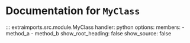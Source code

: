 # Documentation for `MyClass`

::: extraimports.src.module.MyClass
    handler: python
    options:
      members:
        - method_a
        - method_b
      show_root_heading: false
      show_source: false
